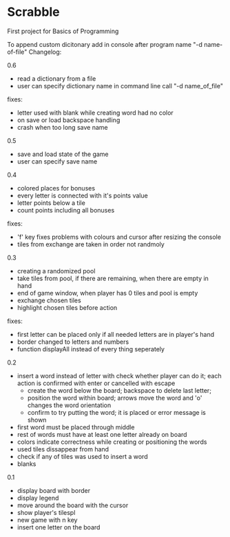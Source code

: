 # Scrabble

First project for Basics of Programming

To append custom dicitonary add in console after program name "-d name-of-file"
Changelog:

0.6
- read a dictionary from a file
- user can specify dictionary name in command line call "-d name_of_file"

fixes:
- letter used with blank while creating word had no color
- on save or load backspace handling
- crash when too long save name

0.5
- save and load state of the game
- user can specify save name

0.4
- colored places for bonuses
- every letter is connected with it's points value
- letter points below a tile
- count points including  all bonuses

fixes:
- 'f' key fixes problems with colours and cursor after resizing the console
- tiles from exchange are taken in order not randmoly

0.3
- creating a randomized pool
- take tiles from pool, if there are remaining, when there are empty in hand
- end of game window, when player has 0 tiles and pool is empty
- exchange chosen tiles
- highlight chosen tiles before action

fixes:
- first letter can be placed only if all needed letters are in player's hand
- border changed to letters and numbers
- function displayAll instead of every thing seperately

0.2
- insert a word instead of letter with check whether player can do it;
  each action is confirmed with enter or cancelled with escape
    * create the word below the board; backspace to delete last letter;
    * position the word within board; arrows move the word and 'o' changes the word orientation
    * confirm to try putting the word; it is placed or error message is shown
- first word must be placed through middle
- rest of words must have at least one letter already on board
- colors indicate correctness while creating or positioning the words
- used tiles dissappear from hand
- check if any of tiles was used to insert a word
- blanks

0.1
- display board with border
- display legend
- move around the board with the cursor
- show player's tilespl
- new game with n key
- insert one letter on the board
